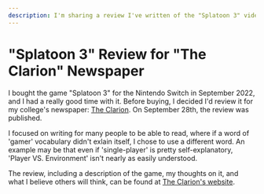 ```yaml
---
description: I'm sharing a review I've written of the "Splatoon 3" video game.
---
```

# "Splatoon 3" Review for "The Clarion" Newspaper

I bought the game "Splatoon 3" for the Nintendo Switch in September 2022, and I had a really good time with it. Before buying, I decided I'd review it for my college's newspaper: [The Clarion](https://www.theonlineclarion.com/). On September 28th, the review was published.

I focused on writing for many people to be able to read, where if a word of 'gamer' vocabulary didn't exlain itself, I chose to use a different word. An example may be that even if 'single-player' is pretty self-explanatory, 'Player VS. Environment' isn't nearly as easily understood.

The review, including a description of the game, my thoughts on it, and what I believe others will think, can be found at [The Clarion's website](https://www.theonlineclarion.com/arts-culture/2022/09/28/splatoon-3-offers-new-content-and-welcome-changes/).